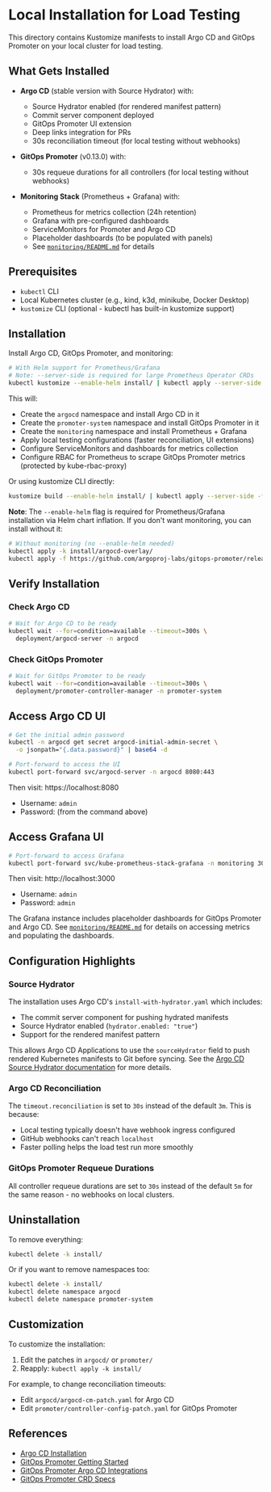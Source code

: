 # Local Installation for Load Testing

This directory contains Kustomize manifests to install Argo CD and GitOps Promoter on your local cluster for load testing.

## What Gets Installed

- **Argo CD** (stable version with Source Hydrator) with:
  - Source Hydrator enabled (for rendered manifest pattern)
  - Commit server component deployed
  - GitOps Promoter UI extension
  - Deep links integration for PRs
  - 30s reconciliation timeout (for local testing without webhooks)

- **GitOps Promoter** (v0.13.0) with:
  - 30s requeue durations for all controllers (for local testing without webhooks)

- **Monitoring Stack** (Prometheus + Grafana) with:
  - Prometheus for metrics collection (24h retention)
  - Grafana with pre-configured dashboards
  - ServiceMonitors for Promoter and Argo CD
  - Placeholder dashboards (to be populated with panels)
  - See [`monitoring/README.md`](monitoring/README.md) for details

## Prerequisites

- `kubectl` CLI
- Local Kubernetes cluster (e.g., kind, k3d, minikube, Docker Desktop)
- `kustomize` CLI (optional - kubectl has built-in kustomize support)

## Installation

Install Argo CD, GitOps Promoter, and monitoring:

```bash
# With Helm support for Prometheus/Grafana
# Note: --server-side is required for large Prometheus Operator CRDs
kubectl kustomize --enable-helm install/ | kubectl apply --server-side -f -
```

This will:
- Create the `argocd` namespace and install Argo CD in it
- Create the `promoter-system` namespace and install GitOps Promoter in it
- Create the `monitoring` namespace and install Prometheus + Grafana
- Apply local testing configurations (faster reconciliation, UI extensions)
- Configure ServiceMonitors and dashboards for metrics collection
- Configure RBAC for Prometheus to scrape GitOps Promoter metrics (protected by kube-rbac-proxy)

Or using kustomize CLI directly:

```bash
kustomize build --enable-helm install/ | kubectl apply --server-side -f -
```

**Note**: The `--enable-helm` flag is required for Prometheus/Grafana installation via Helm chart inflation. If you don't want monitoring, you can install without it:

```bash
# Without monitoring (no --enable-helm needed)
kubectl apply -k install/argocd-overlay/
kubectl apply -f https://github.com/argoproj-labs/gitops-promoter/releases/download/v0.13.0/install.yaml
```

## Verify Installation

### Check Argo CD

```bash
# Wait for Argo CD to be ready
kubectl wait --for=condition=available --timeout=300s \
  deployment/argocd-server -n argocd
```

### Check GitOps Promoter

```bash
# Wait for GitOps Promoter to be ready
kubectl wait --for=condition=available --timeout=300s \
  deployment/promoter-controller-manager -n promoter-system
```

## Access Argo CD UI

```bash
# Get the initial admin password
kubectl -n argocd get secret argocd-initial-admin-secret \
  -o jsonpath="{.data.password}" | base64 -d

# Port-forward to access the UI
kubectl port-forward svc/argocd-server -n argocd 8080:443
```

Then visit: https://localhost:8080

- Username: `admin`
- Password: (from the command above)

## Access Grafana UI

```bash
# Port-forward to access Grafana
kubectl port-forward svc/kube-prometheus-stack-grafana -n monitoring 3000:80
```

Then visit: http://localhost:3000

- Username: `admin`
- Password: `admin`

The Grafana instance includes placeholder dashboards for GitOps Promoter and Argo CD. See [`monitoring/README.md`](monitoring/README.md) for details on accessing metrics and populating the dashboards.

## Configuration Highlights

### Source Hydrator

The installation uses Argo CD's `install-with-hydrator.yaml` which includes:
- The commit server component for pushing hydrated manifests
- Source Hydrator enabled (`hydrator.enabled: "true"`)
- Support for the rendered manifest pattern

This allows Argo CD Applications to use the `sourceHydrator` field to push rendered Kubernetes manifests to Git before syncing. See the [Argo CD Source Hydrator documentation](https://argo-cd.readthedocs.io/en/stable/user-guide/source-hydrator/) for more details.

### Argo CD Reconciliation

The `timeout.reconciliation` is set to `30s` instead of the default `3m`. This is because:
- Local testing typically doesn't have webhook ingress configured
- GitHub webhooks can't reach `localhost`
- Faster polling helps the load test run more smoothly

### GitOps Promoter Requeue Durations

All controller requeue durations are set to `30s` instead of the default `5m` for the same reason - no webhooks on local clusters.

## Uninstallation

To remove everything:

```bash
kubectl delete -k install/
```

Or if you want to remove namespaces too:

```bash
kubectl delete -k install/
kubectl delete namespace argocd
kubectl delete namespace promoter-system
```

## Customization

To customize the installation:

1. Edit the patches in `argocd/` or `promoter/`
2. Reapply: `kubectl apply -k install/`

For example, to change reconciliation timeouts:
- Edit `argocd/argocd-cm-patch.yaml` for Argo CD
- Edit `promoter/controller-config-patch.yaml` for GitOps Promoter

## References

- [Argo CD Installation](https://argo-cd.readthedocs.io/en/stable/getting_started/)
- [GitOps Promoter Getting Started](https://gitops-promoter.readthedocs.io/en/latest/getting-started/)
- [GitOps Promoter Argo CD Integrations](https://gitops-promoter.readthedocs.io/en/latest/argocd-integrations/)
- [GitOps Promoter CRD Specs](https://gitops-promoter.readthedocs.io/en/latest/crd-specs/)

